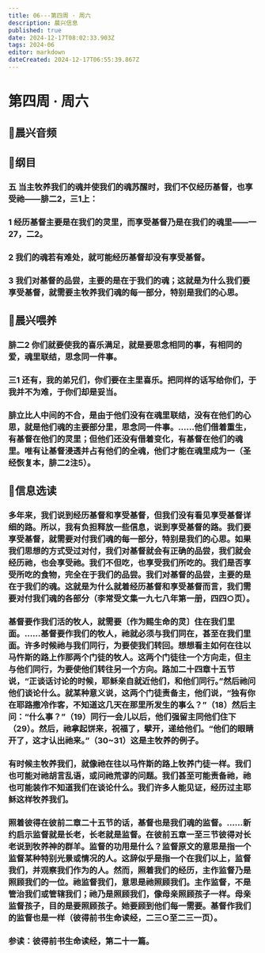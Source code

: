 ```yaml
---
title: 06---第四周 · 周六
description: 晨兴信息
published: true
date: 2024-12-17T08:02:33.903Z
tags: 2024-06
editor: markdown
dateCreated: 2024-12-17T06:55:39.867Z
---
```


# 第四周 · 周六

## 🎵晨兴音频


## 📖纲目

### 五    当主牧养我们的魂并使我们的魂苏醒时，我们不仅经历基督，也享受祂——腓二2，三1上：

### 1    经历基督主要是在我们的灵里，而享受基督乃是在我们的魂里——一27，二2。

### 2    我们的魂若有难处，就可能经历基督却没有享受基督。

### 3    我们对基督的品尝，主要的是在于我们的魂；这就是为什么我们要享受基督，就需要主牧养我们魂的每一部分，特别是我们的心思。

## 📖晨兴喂养

### 腓二2    你们就要使我的喜乐满足，就是要思念相同的事，有相同的爱，魂里联结，思念同一件事。

### 三1    还有，我的弟兄们，你们要在主里喜乐。把同样的话写给你们，于我并不为难，于你们却是妥当。

### 腓立比人中间的不合，是由于他们没有在魂里联结，没有在他们的心思，就是他们魂的主要部分里，思念同一件事。……他们借着重生，有基督在他们的灵里；但他们还没有借着变化，有基督在他们的魂里。唯有让基督浸透并占有他们的全魂，他们才能在魂里成为一（圣经恢复本，腓二2注5）。

## 📖信息选读

### 多年来，我们说到经历基督和享受基督，但我们没有看见享受基督详细的路。所以，我有负担释放一些信息，说到享受基督的路。我们要享受基督，就需要对付我们魂的每一部分，特别是我们的心思。如果我们思想的方式受过对付，我们对基督就会有正确的品尝，我们就会经历祂，也会享受祂。我们不但吃，也享受我们所吃的。我们是否享受所吃的食物，完全在于我们的品尝。我们对基督的品尝，主要的是在于我们的魂。这就是为什么就着经历基督和享受基督而言，我们需要对付我们魂的各部分（李常受文集一九七八年第一册，四四○页）。

### 基督要作我们活的牧人，就需要〔作为赐生命的灵〕住在我们里面。……基督要作我们的牧人，祂就必须与我们同在，甚至在我们里面。许多时候祂与我们同行，为要使我们转回。想想看主如何在往以马忤斯的路上作那两个门徒的牧人。这两个门徒往一个方向走，但主与他们同行，为要使他们转往另一个方向。路加二十四章十五节说，“正谈话讨论的时候，耶稣亲自就近他们，和他们同行。”然后祂问他们谈论什么。就某种意义说，这两个门徒责备主，他们说，“独有你在耶路撒冷作客，不知道这几天在那里所发生的事么？”（18）然后主问：“什么事？”（19）同行一会儿以后，他们强留主同他们住下（29）。然后，祂拿起饼来，祝福了，擘开，递给他们。“他们的眼睛开了，这才认出祂来。”（30~31）这是主牧养的例子。

### 有时候主牧养我们，就像祂在往以马忤斯的路上牧养门徒一样。我们也可能对祂胡言乱语，或问祂荒谬的问题。我们甚至可能责备祂，祂也可能装作不知道我们在谈论什么。我们许多人能见证，经历过主耶稣这样牧养我们。

### 照着彼得在彼前二章二十五节的话，基督也是我们魂的监督。……新约启示监督就是长老，长老就是监督。在彼前五章一至三节彼得对长老说到牧养神的群羊。监督的功用是什么？监督原文的意思是指一个监督某种特别光景或情况的人。这辞似乎是指一个在我们以上，监督我们，并观察我们作为的人。然而，照着我们的经历，主作监督乃是照顾我们的一位。祂监督我们，意思是祂照顾我们。主作监督，不是管治我们或管辖我们；祂乃是照顾我们，像母亲照顾孩子一样。母亲监督孩子，目的是要照顾孩子。她要顾到他们每一需要。基督作我们的监督也是一样（彼得前书生命读经，二三○至二三一页）。

### 参读：彼得前书生命读经，第二十一篇。
<!-- Google tag (gtag.js) -->
<script async src="https://www.googletagmanager.com/gtag/js?id=G-1P8709Z16T"></script>
<script>
  window.dataLayer = window.dataLayer || [];
  function gtag(){dataLayer.push(arguments);}
  gtag('js', new Date());

  gtag('config', 'G-1P8709Z16T');
</script>